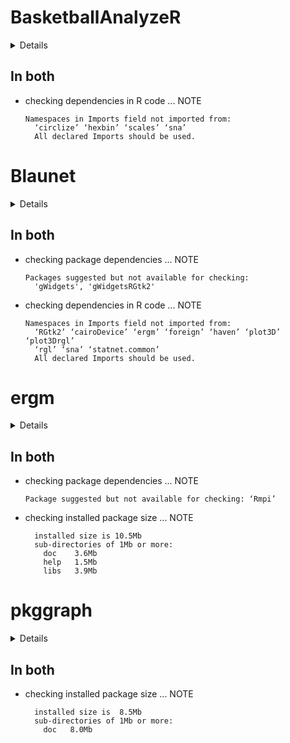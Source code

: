 # BasketballAnalyzeR

<details>

* Version: 0.5.0
* GitHub: https://github.com/sndmrc/BasketballAnalyzeR
* Source code: https://github.com/cran/BasketballAnalyzeR
* Date/Publication: 2020-06-26 09:00:11 UTC
* Number of recursive dependencies: 75

Run `revdep_details(, "BasketballAnalyzeR")` for more info

</details>

## In both

*   checking dependencies in R code ... NOTE
    ```
    Namespaces in Imports field not imported from:
      ‘circlize’ ‘hexbin’ ‘scales’ ‘sna’
      All declared Imports should be used.
    ```

# Blaunet

<details>

* Version: 2.1.0
* GitHub: NA
* Source code: https://github.com/cran/Blaunet
* Date/Publication: 2020-05-22 08:10:11 UTC
* Number of recursive dependencies: 84

Run `revdep_details(, "Blaunet")` for more info

</details>

## In both

*   checking package dependencies ... NOTE
    ```
    Packages suggested but not available for checking:
      'gWidgets', 'gWidgetsRGtk2'
    ```

*   checking dependencies in R code ... NOTE
    ```
    Namespaces in Imports field not imported from:
      ‘RGtk2’ ‘cairoDevice’ ‘ergm’ ‘foreign’ ‘haven’ ‘plot3D’ ‘plot3Drgl’
      ‘rgl’ ‘sna’ ‘statnet.common’
      All declared Imports should be used.
    ```

# ergm

<details>

* Version: 3.11.0
* GitHub: https://github.com/statnet/ergm
* Source code: https://github.com/cran/ergm
* Date/Publication: 2020-10-14 09:30:02 UTC
* Number of recursive dependencies: 69

Run `revdep_details(, "ergm")` for more info

</details>

## In both

*   checking package dependencies ... NOTE
    ```
    Package suggested but not available for checking: ‘Rmpi’
    ```

*   checking installed package size ... NOTE
    ```
      installed size is 10.5Mb
      sub-directories of 1Mb or more:
        doc    3.6Mb
        help   1.5Mb
        libs   3.9Mb
    ```

# pkggraph

<details>

* Version: 0.2.3
* GitHub: https://github.com/talegari/pkggraph
* Source code: https://github.com/cran/pkggraph
* Date/Publication: 2018-11-15 09:50:03 UTC
* Number of recursive dependencies: 65

Run `revdep_details(, "pkggraph")` for more info

</details>

## In both

*   checking installed package size ... NOTE
    ```
      installed size is  8.5Mb
      sub-directories of 1Mb or more:
        doc   8.0Mb
    ```

